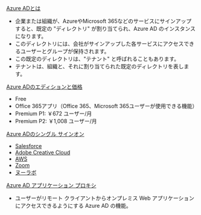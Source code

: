[Azure ADとは](https://docs.microsoft.com/ja-jp/learn/modules/manage-users-and-groups-in-aad/2-create-aad)
- 企業または組織が、AzureやMicrosoft 365などのサービスにサインアップすると、既定の "ディレクトリ" が割り当てられ、Azure AD のインスタンスになります。 
- このディレクトリには、会社がサインアップした各サービスにアクセスできるユーザーとグループが保持されます。 
- この既定のディレクトリは、"テナント" と呼ばれることもあります。 
- テナントは、組織と、それに割り当てられた既定のディレクトリを表します。

[Azure ADのエディションと価格](https://azure.microsoft.com/ja-jp/pricing/details/active-directory/)
- Free
- Office 365アプリ（Office 365、Microsoft 365ユーザーが使用できる機能）
- Premium P1: ￥672 ユーザー/月
- Premium P2: ￥1,008 ユーザー/月

[Azure ADのシングル サインオン](https://docs.microsoft.com/ja-jp/azure/active-directory/saas-apps/tutorial-list)
- [Salesforce](https://docs.microsoft.com/ja-jp/azure/active-directory/saas-apps/salesforce-tutorial)
- [Adobe Creative Cloud](https://docs.microsoft.com/ja-jp/azure/active-directory/saas-apps/adobe-creative-cloud-tutorial)
- [AWS](https://docs.microsoft.com/ja-jp/azure/active-directory/saas-apps/amazon-web-service-tutorial)
- [Zoom](https://docs.microsoft.com/ja-jp/azure/active-directory/saas-apps/zoom-tutorial)
- [ヌーラボ](https://support.nulab.com/hc/ja/articles/360050198033-SAML%E8%AA%8D%E8%A8%BC-SSO-%E3%81%AE%E8%A8%AD%E5%AE%9A)

[Azure AD アプリケーション プロキシ](https://docs.microsoft.com/ja-jp/azure/active-directory/manage-apps/application-proxy)
- ユーザーがリモート クライアントからオンプレミス Web アプリケーションにアクセスできるようにする Azure AD の機能。
